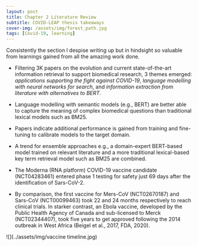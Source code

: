 ```yaml
---
layout: post
title: Chapter 2 Literature Review
subtitle: COVID-LEAP thesis takeaways
cover-img: /assets/img/forest_path.jpg
tags: [Covid-19, learning]
---
```

Consistently the section I despise writing up but in hindsight so valuable from learnings gained from all the amazing work done.

* Filtering 3K papers on the evolution and current state-of-the-art information retrieval to support biomedical research, 3 themes emerged: *applications supporting the fight against COVID-19*, *language modelling with neural networks for search*, and *information extraction from literature with alternatives to BERT*.

* Language modelling with semantic models (e.g., BERT) are better able to capture the meaning of complex biomedical questions than traditional lexical models such as BM25.

* Papers indicate additional performance is gained from training and fine-tuning to calibrate models to the target domain. 

* A trend for ensemble approaches e.g., a domain-expert BERT-based model trained on relevant literature and a more traditional lexical-based key term retrieval model such as BM25 are combined.

* The Moderna (RNA platform) COVID-19 vaccine candidate (NCT04283461) entered phase 1 testing for safety just 69 days after the identification of Sars-CoV-2.

* By comparison, the first vaccine for Mers-CoV (NCT02670187) and Sars-CoV (NCT00099463) took 22 and 24 months respectively to reach clinical trials. In starker contrast, an Ebola vaccine, developed by the Public Health Agency of Canada and sub-licensed to Merck (NCT02344407), took five years to get approved following the 2014 outbreak in West Africa (Beigel et al., 2017, FDA, 2020).

![](../assets/img/vaccine timeline.jpg)